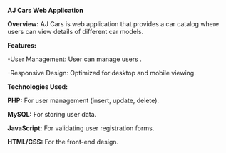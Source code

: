 **AJ Cars Web Application**

**Overview:**
AJ Cars is web application that provides a car catalog where users can view details of different car models. 

**Features:**

-User Management: User can manage users .

-Responsive Design: Optimized for desktop and mobile viewing.

**Technologies Used:**

**PHP:** For user management (insert, update, delete).

**MySQL:** For storing user data.

**JavaScript:** For validating user registration forms.

**HTML/CSS:** For the front-end design.
